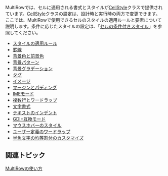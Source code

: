 MultiRowでは、セルに適用される書式とスタイルが[CellStyle](gcdocsite__documentlink?toc-item-id=af4fafb4-d9ba-4c3f-b97e-e49e17930e99)クラスで提供されています。[CellStyle](gcdocsite__documentlink?toc-item-id=af4fafb4-d9ba-4c3f-b97e-e49e17930e99)クラスの設定は、設計時と実行時の両方で変更できます。
ここでは、MultiRowで使用できるセルのスタイルの適用ルールと要素について説明します。条件に応じたスタイルの設定は、「[セルの条件付きスタイル](gcdocsite__documentlink?toc-item-id=744d998f-bf25-4852-904f-8708d6786740)」を参照してください。
* [スタイルの適用ルール](gcdocsite__documentlink?toc-item-id=7bd4c3f5-3a4b-47d1-a04d-c6b0eb34b77e)
* [罫線](gcdocsite__documentlink?toc-item-id=1f3aedd3-7f2e-404f-9b1c-a035fb3a0028)
* [背景色と前景色](gcdocsite__documentlink?toc-item-id=659c8f82-913c-4151-ac57-5489df055fff)
* [背景パターン](gcdocsite__documentlink?toc-item-id=890081a2-3af9-4359-8697-d49b65dfe284)
* [背景グラデーション](gcdocsite__documentlink?toc-item-id=2e54d2f0-6317-4fce-a74e-8b763f3f2f10)
* [タグ](gcdocsite__documentlink?toc-item-id=fb73f7b0-aae0-43fa-aacd-4a74f84fa16a)
* [イメージ](gcdocsite__documentlink?toc-item-id=7ccdf46e-326e-4f4f-a097-051ad2700b6e)
* [マージンとパディング](gcdocsite__documentlink?toc-item-id=a9f06eec-b225-4b07-826e-f14a1e77d6ca)
* [IMEモード](gcdocsite__documentlink?toc-item-id=7fcbd91a-83ac-4f84-b8dc-a9061553177d)
* [複数行とワードラップ](gcdocsite__documentlink?toc-item-id=b113b6cb-598e-48a9-917e-8eec48db994b)
* [文字書式](gcdocsite__documentlink?toc-item-id=e32f062a-3075-439c-a2f2-3c7a07840510)
* [テキストのインデント](gcdocsite__documentlink?toc-item-id=122eb1b4-e5f2-48d3-ab7c-a0249190a034)
* [GDI+互換モード](gcdocsite__documentlink?toc-item-id=9b34fee2-3101-44f6-8e71-6cd80cca6a4d)
* [マウスホバーのスタイル](gcdocsite__documentlink?toc-item-id=048b62a5-4dee-44f2-85de-b20c61c8c644)
* [ユーザー定義のワードラップ](gcdocsite__documentlink?toc-item-id=1e2c91d2-750e-44f1-bc8f-05d6c9729caf)
* [半角文字の均等割付のカスタマイズ](gcdocsite__documentlink?toc-item-id=5a7efb6e-2090-42a0-b4ca-026b541f2de9)

## 関連トピック

[MultiRowの使い方](gcdocsite__documentlink?toc-item-id=1a43c0f3-3afa-4eaf-bbfe-74fe65202e0b)
